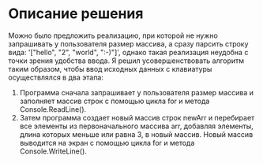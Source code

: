 # Описание решения
 Можно было предложить реализацию, при которой не нужно запрашивать у пользователя размер массива, а сразу парсить строку вида: '["hello", "2", "world", ":-)"]', однако такая реализация неудобна с точки зрения удобства ввода. Я решил усовершенствовать алгоритм таким образом, чтобы ввод исходных данных с клавиатуры осуществлялся в два этапа:

1. Программа сначала запрашивает у пользователя размер массива и заполняет массив строк с помощью цикла for и метода Console.ReadLine().
2. Затем программа создает новый массив строк newArr и перебирает все элементы из первоначального массива arr, добавляя элементы, длина которых меньше или равна 3, в новый массив. 
Новый массив выводится на экран с помощью цикла for и метода Console.WriteLine().